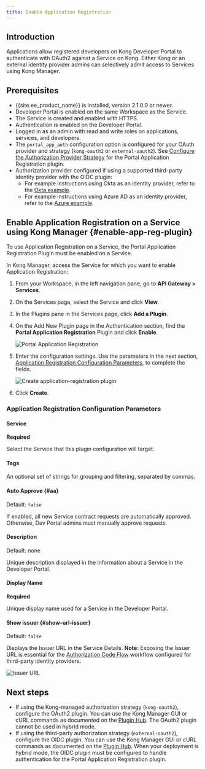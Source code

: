 ```yaml
---
title: Enable Application Registration
---
```


## Introduction
Applications allow registered developers on Kong Developer Portal to
authenticate with OAuth2 against a Service on Kong. Either Kong or an
external identity provider
admins can selectively admit access to Services using Kong Manager.

## Prerequisites
* {{site.ee_product_name}} is installed, version 2.1.0.0 or newer.
* Developer Portal is enabled on the same Workspace as the Service.
* The Service is created and enabled with HTTPS.
* Authentication is enabled on the Developer Portal.
* Logged in as an admin with read and write roles on applications, services, and
  developers.
* The `portal_app_auth` configuration option is configured for your OAuth provider
  and strategy (`kong-oauth2` or `external-oauth2`). See
[Configure the Authorization Provider Strategy](/enterprise/{{page.kong_version}}/developer-portal/administration/application-registration/#portal-app-auth) for the Portal Application Registration plugin.
* Authorization provider configured if using a supported third-party
  identity provider with the OIDC plugin:
  * For example instructions using Okta as an identity provider, refer to the
    [Okta example](/enterprise/{{page.kong_version}}/developer-portal/administration/application-registration/okta-config).
  * For example instructions using Azure AD as an identity provider, refer to the
    [Azure example](/enterprise/{{page.kong_version}}/developer-portal/administration/application-registration/azure-oidc-config).

## Enable Application Registration on a Service using Kong Manager {#enable-app-reg-plugin}

To use Application Registration on a Service, the Portal Application Registration
Plugin must be enabled on a Service.

In Kong Manager, access the Service for which you want to enable Application Registration:

1. From your Workspace, in the left navigation pane, go to **API Gateway > Services**.
2. On the Services page, select the Service and click **View**.
3. In the Plugins pane in the Services page, click **Add a Plugin**.
4. On the Add New Plugin page in the Authentication section, find the
   **Portal Application Registration** Plugin and click **Enable**.

   ![Portal Application Registration](/assets/images/docs/dev-portal/app-reg-plugin-panel.png)

5. Enter the configuration settings. Use the parameters in the next section,
   [Application Registration Configuration Parameters](#application-registration-configuration-parameters),
   to complete the fields.

   ![Create application-registration plugin](/assets/images/docs/dev-portal/create-app-reg-plugin-form.png)

6. Click **Create**.

### Application Registration Configuration Parameters

#### Service

**Required**

Select the Service that this plugin configuration will target.

#### Tags

An optional set of strings for grouping and filtering, separated by commas.

#### Auto Approve {#aa}

Default: `false`

If enabled, all new Service contract requests are automatically
approved. Otherwise, Dev Portal admins must manually approve requests.

#### Description

Default: none

Unique description displayed in the information about a Service in the Developer Portal.

#### Display Name

**Required**

Unique display name used for a Service in the Developer Portal.

#### Show issuer {#show-url-issuer}

Default: `false`

Displays the Issuer URL in the Service Details. **Note:** Exposing
the Issuer URL is essential for the
[Authorization Code Flow](/enterprise/{{page.kong_version}}/developer-portal/administration/application-registration/3rd-party-oauth/#ac-flow)
workflow configured for third-party identity providers.

![Issuer URL](/assets/images/docs/dev-portal/dev-portal-issuer-url.png)

## Next steps

* If using the Kong-managed authorization strategy
(`kong-oauth2`), configure the OAuth2 plugin.
 You can use the Kong Manager GUI or cURL commands as documented on the
 [Plugin Hub](/hub/kong-inc/oauth2). The OAuth2 plugin cannot be used in hybrid mode.
* If using the third-party authorization strategy
(`external-oauth2`), configure the OIDC plugin. You can use the Kong Manager GUI
or cURL commands as documented on the [Plugin Hub](/hub/kong-inc/openid-connect).
When your deployment is hybrid mode, the OIDC plugin must be configured to handle
authentication for the Portal Application Registration plugin.
